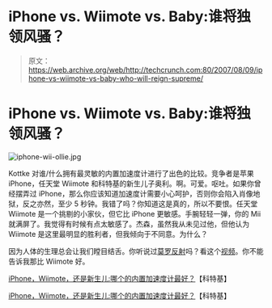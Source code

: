 # iPhone vs. Wiimote vs. Baby:谁将独领风骚？

> 原文：<https://web.archive.org/web/http://techcrunch.com:80/2007/08/09/iphone-vs-wiimote-vs-baby-who-will-reign-supreme/>

# iPhone vs. Wiimote vs. Baby:谁将独领风骚？

![iphone-wii-ollie.jpg](img/50091fed1b31902d4a71b829e7a8a2ae.png)

Kottke 对谁/什么拥有最灵敏的内置加速度计进行了出色的比较。竞争者是苹果 iPhone，任天堂 Wiimote 和科特基的新生儿子奥利。啊。可爱。呕吐。如果你曾经摆弄过 iPhone，那么你应该知道加速度计需要小心呵护，否则你会陷入肖像地狱，反之亦然，至少 5 秒钟。我错了吗？你知道这是真的，所以不要恨。任天堂 Wiimote 是一个挑剔的小家伙，但它比 iPhone 更敏感。手腕轻轻一弹，你的 Mii 就满屏了。我觉得有时候有点太敏感了。杰森，虽然我从未见过他，但他认为 Wiimote 是这里最明显的胜利者，但我倾向于不同意。为什么？

因为人体的生理总会让我们瞠目结舌。你听说过[莫罗反射](https://web.archive.org/web/20201128072605/http://en.wikipedia.org/wiki/Moro_reflex)吗？看这个[视频](https://web.archive.org/web/20201128072605/http://video.google.com/videoplay?docid=-2508818082092298520)。你不能告诉我那比 Wiimote 好。

[iPhone，Wiimote，还是新生儿:哪个的内置加速度计最好？](https://web.archive.org/web/20201128072605/http://www.kottke.org/07/07/iphone-wii-ollie-accelerometer)【科特基】

[iPhone，Wiimote，还是新生儿:哪个的内置加速度计最好？](https://web.archive.org/web/20201128072605/http://www.kottke.org/07/07/iphone-wii-ollie-accelerometer)【科特基】